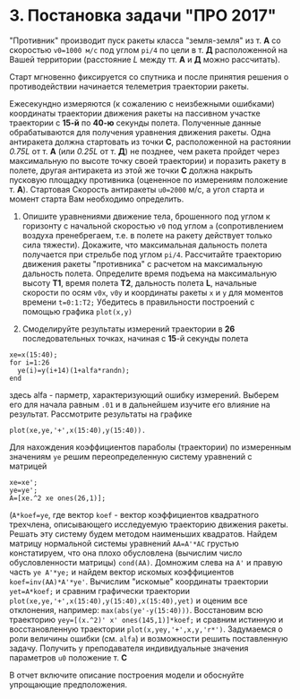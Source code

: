 # 3. Постановка задачи "ПРО 2017"

"Противник" производит пуск ракеты класса "земля-земля" из т. **А** со скоростью `v0=1000 м/с` под углом `pi/4` по цели в т. **Д**
расположенной на Вашей территории (расстояние *L* между тт. **А** и **Д** можно рассчитать).

Старт мгновенно фиксируется со спутника и после принятия решения о противодействии начинается телеметрия траектории ракеты.

Ежесекундно измеряются (к сожалению с неизбежными ошибками) координаты траектории движения ракеты на пассивном участке траектории с **15-й** по **40-ю** секунды полета. Полученные данные обрабатываются для получения уравнения движения ракеты.
Одна антиракета должна стартовать из точки **С**, расположенной на растоянии *0.75L* от т. **А** (или *0.25L* от т. **Д**) не позднее, чем ракета пройдет через максимальную по высоте точку своей траектории) и поразить ракету в полете,  другая антиракета из этой же точки **С** должна накрыть пусковую площадку противника (оцененное по измерениям положение т. **А**).
Стартовая Скорость антиракеты `u0=2000` м/с, а угол старта и момент старта Вам необходимо определить.

1. Опишите уравнениями движение тела, брошенного под углом к горизонту с начальной скоростью `v0` под углом `a`
(сопротивлением воздуха пренебрегаем, т.е. в полете на ракету действует только сила тяжести).
Докажите, что максимальная дальность полета получается при стрельбе под углом `pi/4`.
Рассчитайте траекторию движения ракеты "противника" с расчетом на максимальную дальность полета.
Определите время подъема на максимальную высоту **T1**, время полета **T2**, дальность полета **L**,
начальные скорости по осям `v0x`, `v0y` и координаты ракеты `x` и `y` для моментов времени `t=0:1:T2;`
Убедитесь в правильности построений с помощью графика `plot(x,y)`

2. Смоделируйте результаты измерений траектории в **26** последовательных точках, начиная с **15**-й секунды полета
```
xe=x(15:40);
for i=1:26
  ye(i)=y(i+14)(1+alfa*randn);
end
```
здесь alfa - парметр, характеризующий ошибку измерений.
Выберем его для начала равным `.01` и в дальнейшем изучите его влияние на результат. Рассмотрите результаты на графике 
```
plot(xe,ye,'+',x(15:40),y(15:40)).
```
Для нахождения коэффициентов параболы (траектории) по измеренным значениям `ye` решим переопределенную систему
уравнений с матрицей 
```
xe=xe';
ye=ye';
A=[xe.^2 xe ones(26,1)];
```
(`A*koef=ye`, где вектор `koef` - вектор коэффициентов квадратного трехчлена, описывающего исследуемую траекторию движения ракеты.
Решать эту систему будем методом наименьших квадратов.
Найдем матрицу нормальной системы уравнений `AA=A'*AC` грустью констатируем, что она плохо обусловлена
(вычислим число обусловленности матрицы) `cond(AA)`. Домножим слева на `А'` и правую часть `ye A'*ye;` и найдем вектор искомых коэффициентов `koef=inv(AA)*A'*ye'`. Вычислим "искомые" координаты траектории `yet=A*koef;` и сравним графически траектории `plot(xe,ye,'+',x(15:40),y(15:40),x(15:40),yet)` и оценим все отклонения, например: `max(abs(ye'-y(15:40)))`. Восстановим всю траекторию `yey=[(x.^2)' x' ones(145,1)]*koef;` и сравним истинную и восстановленную траектории `plot(x,yey,'+',x,y,'r*')`.
Задумаемся о роли величины ошибки (см. `alfa`) и возможности решить поставленную задачу.
Получить у преподавателя индивидуальные значения параметров `u0` положение т. **С**

В отчет включите описание построения модели и обоснуйте упрощающие предположения.
